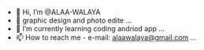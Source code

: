 - 👋 Hi, I’m @ALAA-WALAYA
- 👀 graphic design and photo edite ...
- 🌱 I’m currently learning coding andriod app ...
- 📫 How to reach me - e-mail: alaawalaya@gmail.com ...

